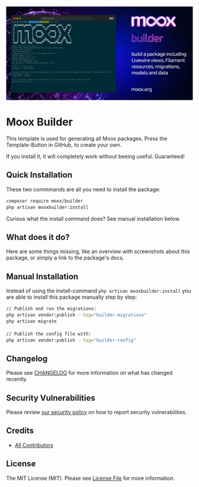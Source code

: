 ![Moox Builder](https://github.com/mooxphp/moox/raw/main/_other/art/banner/builder.jpg)

# Moox Builder

<!--shortdesc-->
This template is used for generating all Moox packages. Press the Template-Button in GitHub, to create your own.

If you install it, it will completely work without beeing useful. Guaranteed!
<!--/shortdesc-->

## Quick Installation

These two commmands are all you need to install the package:

```bash
composer require moox/builder
php artisan mooxbuilder:install
```

Curious what the install command does? See manual installation below.

## What does it do?

<!--whatdoes-->
Here are some things missing, like an overview with screenshots about this package, or simply a link to the package's docs.
<!--/whatdoes-->


## Manual Installation

Instead of using the install-command `php artisan mooxbuilder:install` you are able to install this package manually step by step:

```bash
// Publish and run the migrations:
php artisan vendor:publish --tag="builder-migrations"
php artisan migrate

// Publish the config file with:
php artisan vendor:publish --tag="builder-config"
```

## Changelog

Please see [CHANGELOG](CHANGELOG.md) for more information on what has changed recently.

## Security Vulnerabilities

Please review [our security policy](https://github.com/mooxphp/moox/security/policy) on how to report security vulnerabilities.

## Credits

-   [All Contributors](../../contributors)

## License

The MIT License (MIT). Please see [License File](LICENSE.md) for more information.
